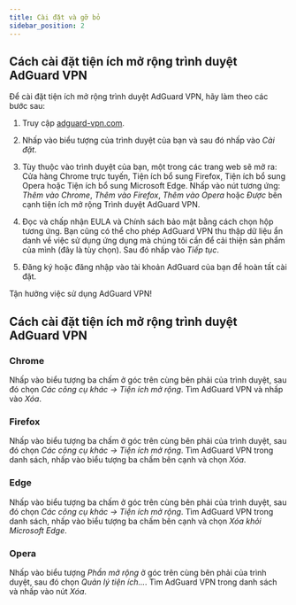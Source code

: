 ```yaml
---
title: Cài đặt và gỡ bỏ
sidebar_position: 2
---
```


## Cách cài đặt tiện ích mở rộng trình duyệt AdGuard VPN

Để cài đặt tiện ích mở rộng trình duyệt AdGuard VPN, hãy làm theo các bước sau:

1. Truy cập [adguard-vpn.com](https://adguard-vpn.com/browser-extension/overview.html).

2. Nhấp vào biểu tượng của trình duyệt của bạn và sau đó nhấp vào *Cài đặt*.

3. Tùy thuộc vào trình duyệt của bạn, một trong các trang web sẽ mở ra: Cửa hàng Chrome trực tuyến, Tiện ích bổ sung Firefox, Tiện ích bổ sung Opera hoặc Tiện ích bổ sung Microsoft Edge. Nhấp vào nút tương ứng: *Thêm vào Chrome*, *Thêm vào Firefox*, *Thêm vào Opera* hoặc *Được* bên cạnh tiện ích mở rộng Trình duyệt AdGuard VPN.

4. Đọc và chấp nhận EULA và Chính sách bảo mật bằng cách chọn hộp tương ứng. Bạn cũng có thể cho phép AdGuard VPN thu thập dữ liệu ẩn danh về việc sử dụng ứng dụng mà chúng tôi cần để cải thiện sản phẩm của mình (đây là tùy chọn). Sau đó nhấp vào *Tiếp tục*.

5. Đăng ký hoặc đăng nhập vào tài khoản AdGuard của bạn để hoàn tất cài đặt.

Tận hưởng việc sử dụng AdGuard VPN!

## Cách cài đặt tiện ích mở rộng trình duyệt AdGuard VPN

### Chrome

Nhấp vào biểu tượng ba chấm ở góc trên cùng bên phải của trình duyệt, sau đó chọn *Các công cụ khác → Tiện ích mở rộng*. Tìm AdGuard VPN và nhấp vào *Xóa*.

### Firefox

Nhấp vào biểu tượng ba chấm ở góc trên cùng bên phải của trình duyệt, sau đó chọn *Các công cụ khác → Tiện ích mở rộng*. Tìm AdGuard VPN trong danh sách, nhấp vào biểu tượng ba chấm bên cạnh và chọn *Xóa*.

### Edge

Nhấp vào biểu tượng ba chấm ở góc trên cùng bên phải của trình duyệt, sau đó chọn *Các công cụ khác → Tiện ích mở rộng*. Tìm AdGuard VPN trong danh sách, nhấp vào biểu tượng ba chấm bên cạnh và chọn *Xóa khỏi Microsoft Edge*.

### Opera

Nhấp vào biểu tượng *Phần mở rộng* ở góc trên cùng bên phải của trình duyệt, sau đó chọn *Quản lý tiện ích...*. Tìm AdGuard VPN trong danh sách và nhấp vào nút *Xóa*.  
